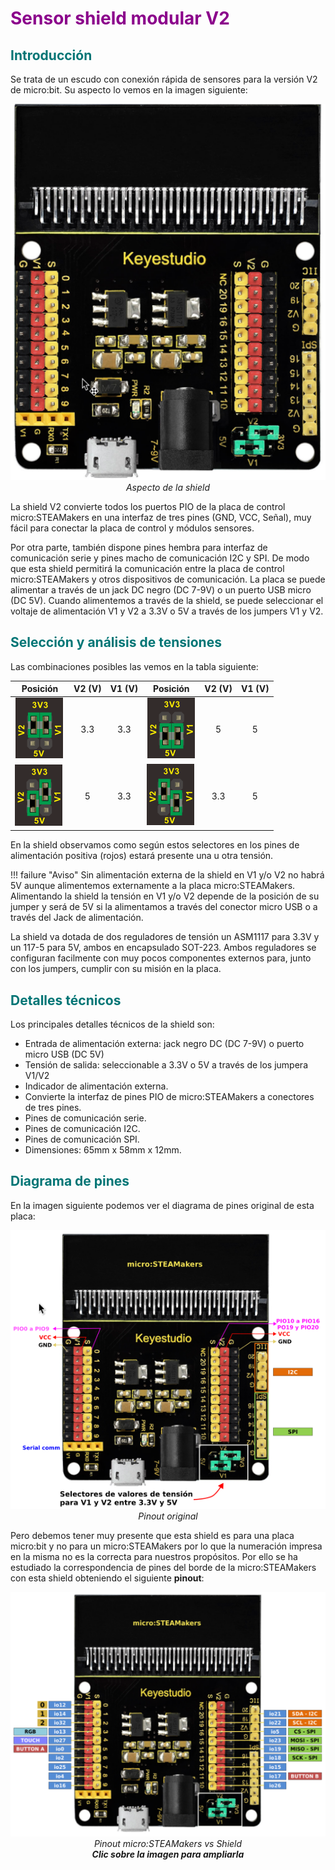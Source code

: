 # <FONT COLOR=#8B008B>Sensor shield modular V2</font>
## <FONT COLOR=#007575>**Introducción**</font>
Se trata de un escudo con conexión rápida de sensores para la versión V2 de micro:bit. Su aspecto lo vemos en la imagen siguiente:

<center>

![Aspecto de la shield](../img/modular/aspecto.png)  
*Aspecto de la shield*

</center>

La shield V2 convierte todos los puertos PIO de la placa de control micro:STEAMakers en una interfaz de tres pines (GND, VCC, Señal), muy fácil para conectar la placa de control y módulos sensores.

Por otra parte, también dispone pines hembra para interfaz de comunicación serie y pines macho de comunicación I2C y SPI. De modo que esta shield permitirá la comunicación entre la placa de control micro:STEAMakers y otros dispositivos de comunicación. La placa se puede alimentar a través de un jack DC negro (DC 7-9V) o un puerto USB micro (DC 5V). Cuando alimentemos a través de la shield, se puede seleccionar el voltaje de alimentación V1 y V2 a 3.3V o 5V a través de los jumpers V1 y V2.

## <FONT COLOR=#007575>**Selección y análisis de tensiones**</font>
Las combinaciones posibles las vemos en la tabla siguiente:

<center>

|Posición| V2 (V)| V1 (V)|Posición| V2 (V)| V1 (V)|
|---|:-:|:-:|---|:-:|:-:|
|![](../img/modular/V23_3_V13_3.png)| 3.3 | 3.3 | ![](../img/modular/V25_V15.png)| 5 | 5 |
|![](../img/modular/V25_V13_3.png)| 5 | 3.3 |![](../img/modular/V23_3_V15.png)| 3.3 | 5 |

</center>

En la shield observamos como según estos selectores en los pines de alimentación positiva (rojos) estará presente una u otra tensión.

!!! failure "Aviso"
    Sin alimentación externa de la shield en V1 y/o V2 no habrá 5V aunque alimentemos externamente a la placa micro:STEAMakers. Alimentando la shield la tensión en V1 y/o V2 depende de la posición de su jumper y será de 5V si la alimentamos a través del conector micro USB o a través del Jack de alimentación.

La shield va dotada de dos reguladores de tensión un ASM1117 para 3.3V y un 117-5 para 5V, ambos en encapsulado SOT-223. Ambos reguladores se configuran facilmente con muy pocos componentes externos para, junto con los jumpers, cumplir con su misión en la placa.

## <FONT COLOR=#007575>**Detalles técnicos**</font>
Los principales detalles técnicos de la shield son:

* Entrada de alimentación externa: jack negro DC (DC 7-9V) o puerto micro USB (DC 5V)
* Tensión de salida: seleccionable a 3.3V o 5V a través de los jumpera V1/V2
* Indicador de alimentación externa.
* Convierte la interfaz de pines PIO de micro:STEAMakers a conectores de tres pines.
* Pines de comunicación serie.
* Pines de comunicación I2C.
* Pines de comunicación SPI.
* Dimensiones: 65mm x 58mm x 12mm.

## <FONT COLOR=#007575>**Diagrama de pines**</font>
En la imagen siguiente podemos ver el diagrama de pines original de esta placa:

<center>

![Pinout original](../img/modular/pinout_orig.png)  
*Pinout original*

</center>

Pero debemos tener muy presente que esta shield es para una placa micro:bit y no para un micro:STEAMakers por lo que la numeración impresa en la misma no es la correcta para nuestros propósitos. Por ello se ha estudiado la correspondencia de pines del borde de la micro:STEAMakers con esta shield obteniendo el siguiente **pinout**:

<center>

![Pinout micro:STEAMakers vs Shield](../img/modular/pinout_equiv.svg)  
*Pinout micro:STEAMakers vs Shield*  
***Clic sobre la imagen para ampliarla***

</center>
